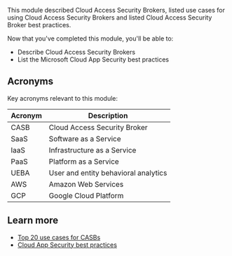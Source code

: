 This module described Cloud Access Security Brokers, listed use cases for using Cloud Access Security Brokers and listed Cloud Access Security Broker best practices.

Now that you've completed this module, you'll be able to:

- Describe Cloud Access Security Brokers
- List the Microsoft Cloud App Security best practices

## Acronyms

Key acronyms relevant to this module:

|Acronym   |Description                            |
|--------- |---------------------------------------|
|  CASB    |Cloud Access Security Broker           |
|  SaaS    |Software as a Service                  |
|  IaaS    |Infrastructure as a Service            |
|  PaaS    |Platform as a Service                  |
|  UEBA    |User and entity behavioral analytics  |
|  AWS     |Amazon Web Services                    |
|  GCP     |Google Cloud Platform                  |

## Learn more

- [Top 20 use cases for CASBs](https://query.prod.cms.rt.microsoft.com/cms/api/am/binary/RE3nibJ)
- [Cloud App Security best practices](https://docs.microsoft.com/cloud-app-security/best-practices)
